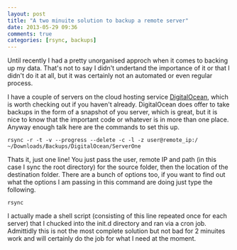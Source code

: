 ```yaml
---
layout: post
title: "A two minuite solution to backup a remote server"
date: 2013-05-29 09:36
comments: true
categories: [rsync, backups]
---
```


Until recently I had a pretty unorganised approch when it comes to backing up my data. That's not to say I didn't undertand the importance of it or that I didn't do it at all, but it was certainly not an automated or even regular process.

I have a couple of servers on the cloud hosting service [DigitalOcean](https://www.digitalocean.com/), which is worth checking out if you haven't already. DigitalOcean does offer to take backups in the form of a snapshot of you server, which is great, but it is nice to know that the important code or whatever is in more than one place. Anyway enough talk here are the commands to set this up.

```
rsync -r -t -v --progress --delete -c -l -z user@remote_ip:/ ~/Downloads/Backups/DigitalOcean/ServerOne
```

Thats it, just one line! You just pass the user, remote IP and path (in this case I sync the root directory) for the source folder, then the location of the destination folder. There are a bunch of options too, if you want to find out what the options I am passing in this command are doing just type the following.

```
rsync
```

I actually made a shell script (consisting of this line repeated once for each server) that I chucked into the init.d directory and ran via a cron job. Admittidly this is not the most complete solution but not bad for 2 minuites work and will certainly do the job for what I need at the moment.